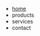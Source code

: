 
<html>
<head>
<title>စိုင်းထီးဆိုင်</title>
</head>
<link rel="stylesheet" href="https://mykaraoke.github.io/SaiHteeSai/style.css">
<body>
<ul>
 <a href="https://google.com"> <li><span>home</span></li></a>
  <li><span>products</span></li>
  <li><span>services</span></li>
  <li><span>contact</span></li>
</ul>
</body>
</html>
